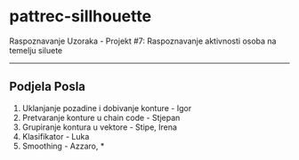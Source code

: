 # pattrec-sillhouette

Raspoznavanje Uzoraka - Projekt #7: Raspoznavanje aktivnosti osoba na temelju siluete

---

## Podjela Posla

1. Uklanjanje pozadine i dobivanje konture - Igor
2. Pretvaranje konture u chain code - Stjepan
3. Grupiranje kontura u vektore - Stipe, Irena
4. Klasifikator - Luka
5. Smoothing - Azzaro, *
